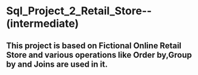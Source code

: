 # Sql_Project_2_Retail_Store--(intermediate)

## This project is based on Fictional Online Retail Store and various operations like Order by,Group by and Joins are used in it.
